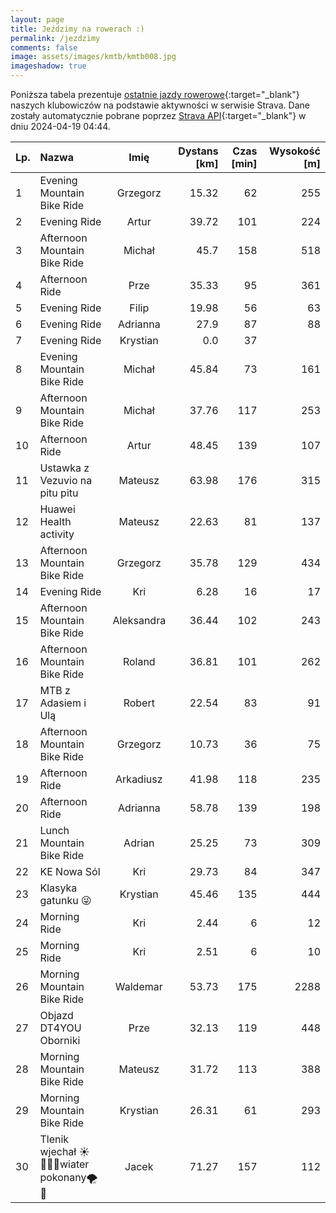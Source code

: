 ```yaml
---
layout: page
title: Jeździmy na rowerach :)
permalink: /jezdzimy
comments: false
image: assets/images/kmtb/kmtb008.jpg
imageshadow: true
---
```


Poniższa tabela prezentuje [ostatnie jazdy rowerowe](https://www.strava.com/clubs/336381){:target="_blank"} naszych klubowiczów na podstawie aktywności w serwisie Strava. Dane zostały automatycznie pobrane poprzez [Strava API](https://developers.strava.com/docs/reference/#api-Clubs-getClubActivitiesById){:target="_blank"} w dniu 2024-04-19 04:44.

Lp. | Nazwa | Imię | Dystans [km] | Czas [min] | Wysokość [m]
:--- | :--- | :---: | ---: | ---: | ---:
1|Evening Mountain Bike Ride|Grzegorz|15.32|62|255
2|Evening Ride|Artur|39.72|101|224
3|Afternoon Mountain Bike Ride|Michał|45.7|158|518
4|Afternoon Ride|Prze|35.33|95|361
5|Evening Ride|Filip|19.98|56|63
6|Evening Ride|Adrianna|27.9|87|88
7|Evening Ride|Krystian|0.0|37|
8|Evening Mountain Bike Ride|Michał|45.84|73|161
9|Afternoon Mountain Bike Ride|Michał|37.76|117|253
10|Afternoon Ride|Artur|48.45|139|107
11|Ustawka z Vezuvio na pitu pitu|Mateusz|63.98|176|315
12|Huawei Health activity|Mateusz|22.63|81|137
13|Afternoon Mountain Bike Ride|Grzegorz|35.78|129|434
14|Evening Ride|Kri|6.28|16|17
15|Afternoon Mountain Bike Ride|Aleksandra|36.44|102|243
16|Afternoon Mountain Bike Ride|Roland|36.81|101|262
17|MTB z Adasiem i Ulą|Robert|22.54|83|91
18|Afternoon Mountain Bike Ride|Grzegorz|10.73|36|75
19|Afternoon Ride|Arkadiusz|41.98|118|235
20|Afternoon Ride|Adrianna|58.78|139|198
21|Lunch Mountain Bike Ride|Adrian|25.25|73|309
22|KE Nowa Sól|Kri|29.73|84|347
23|Klasyka gatunku 😜|Krystian|45.46|135|444
24|Morning Ride|Kri|2.44|6|12
25|Morning Ride|Kri|2.51|6|10
26|Morning Mountain Bike Ride|Waldemar|53.73|175|2288
27|Objazd DT4YOU Oborniki|Prze|32.13|119|448
28|Morning Mountain Bike Ride|Mateusz|31.72|113|388
29|Morning Mountain Bike Ride|Krystian|26.31|61|293
30|Tlenik wjechał ☀️🚴‍♂️🍌wiater pokonany🌪💨|Jacek|71.27|157|112
